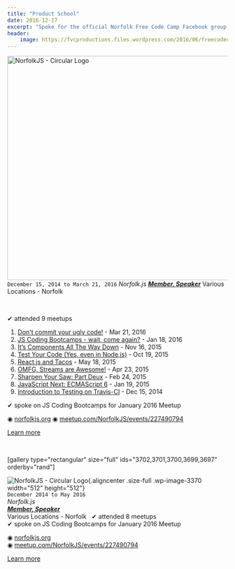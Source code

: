 ```yaml
---
title: "Product School"
date: 2016-12-17
excerpt: "Spoke for the official Norfolk Free Code Camp Facebook group!"
header:
    image: https://fvcproductions.files.wordpress.com/2016/06/freecodecamp.jpg
---
```


<img class="aligncenter size-full wp-image-3370" src="https://fvcproductions.files.wordpress.com/2015/11/norfolkjs1.png" alt="NorfolkJS - Circular Logo" width="512" height="512" />
<code>December 15, 2014 to March 21, 2016</code>
<em>Norfolk.js</em>
<strong><em><a title="NorfolkJS" href="http://www.meetup.com/NorfolkJS" target="_blank">Member, Speaker</a></em></strong>
Various Locations - Norfolk

&nbsp;

✔︎ attended 9 meetups

1. [Don't commit your ugly code!](https://www.meetup.com/NorfolkJS/events/229326804/) - Mar 21, 2016
2. [JS Coding Bootcamps - wait, come again?](https://www.meetup.com/NorfolkJS/events/227490794/) - Jan 18, 2016
3. [It’s Components All The Way Down](https://www.meetup.com/NorfolkJS/events/226152804/) - Nov 16, 2015
4. [Test Your Code (Yes, even in Node.js)](https://www.meetup.com/NorfolkJS/events/225329829/) - Oct 19, 2015
5. [React.js and Tacos](https://www.meetup.com/NorfolkJS/events/222358449/) - May 18, 2015
6. [OMFG, Streams are Awesome!](https://www.meetup.com/NorfolkJS/events/221239139/) - Apr 23, 2015
7. [Sharpen Your Saw: Part Deux](https://www.meetup.com/NorfolkJS/events/219185162/) - Feb 24, 2015
8. [JavaScript Next: ECMAScript 6](https://www.meetup.com/NorfolkJS/events/219184709/) - Jan 19, 2015
9. [Introduction to Testing on Travis-CI](https://www.meetup.com/NorfolkJS/events/213364882/) - Dec 15, 2014

✔︎ spoke on JS Coding Bootcamps for January 2016 Meetup

◉ <a href="http://norfolkjs.org" target="_blank">norfolkjs.org</a>
◉ <a href="meetup.com/NorfolkJS/events/227490794" target="_blank">meetup.com/NorfolkJS/events/227490794</a>

<a href="http://www.meetup.com/NorfolkJS/members/182920007/" target="_blank">Learn more</a>

&nbsp;

[gallery type="rectangular" size="full" ids="3702,3701,3700,3699,3697" orderby="rand"]

![NorfolkJS - Circular
Logo](https://fvcproductions.files.wordpress.com/2015/11/norfolkjs1.png){.aligncenter
.size-full .wp-image-3370 width="512" height="512"}\
`December 2014 to May 2016`\
*Norfolk.js*\
***[Member, Speaker](http://www.meetup.com/NorfolkJS "NorfolkJS")***\
Various Locations - Norfolk
 
✔︎ attended 8 meetups\
✔︎ spoke on JS Coding Bootcamps for January 2016 Meetup

◉ [norfolkjs.org](http://norfolkjs.org)\
◉
[meetup.com/NorfolkJS/events/227490794](meetup.com/NorfolkJS/events/227490794)

[Learn more](http://www.meetup.com/NorfolkJS/members/182920007/)